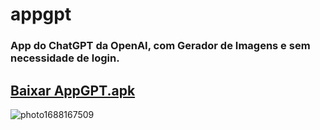 # appgpt
### App do ChatGPT da OpenAI, com Gerador de Imagens e sem necessidade de login.
## [Baixar AppGPT.apk](AppGPT.apk?raw)
![photo1688167509](https://github.com/proxlu/appgpt/assets/105125779/7edfa6be-f5df-44aa-8b5c-e4865076f06b)
